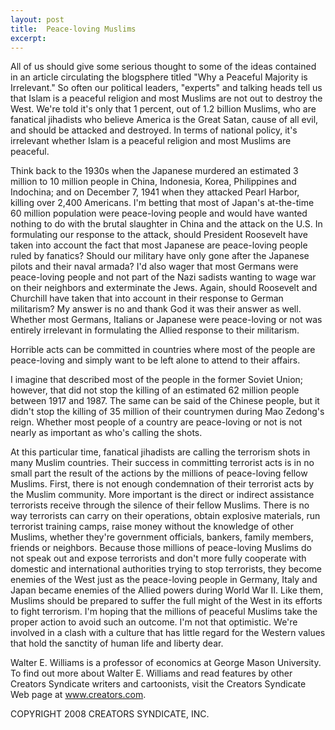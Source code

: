 ```yaml
---
layout: post
title:  Peace-loving Muslims
excerpt:
---
```


All of us should give some serious thought to some of the ideas contained in an article circulating the blogsphere titled "Why a Peaceful Majority is Irrelevant." So often our political leaders, "experts" and talking heads tell us that Islam is a peaceful religion and most Muslims are not out to destroy the West. We're told it's only that 1 percent, out of 1.2 billion Muslims, who are fanatical jihadists who believe America is the Great Satan, cause of all evil, and should be attacked and destroyed. In terms of national policy, it's irrelevant whether Islam is a peaceful religion and most Muslims are peaceful.

Think back to the 1930s when the Japanese murdered an estimated 3 million to 10 million people in China, Indonesia, Korea, Philippines and Indochina; and on December 7, 1941 when they attacked Pearl Harbor, killing over 2,400 Americans. I'm betting that most of Japan's at-the-time 60 million population were peace-loving people and would have wanted nothing to do with the brutal slaughter in China and the attack on the U.S. In formulating our response to the attack, should President Roosevelt have taken into account the fact that most Japanese are peace-loving people ruled by fanatics? Should our military have only gone after the Japanese pilots and their naval armada? I'd also wager that most Germans were peace-loving people and not part of the Nazi sadists wanting to wage war on their neighbors and exterminate the Jews. Again, should Roosevelt and Churchill have taken that into account in their response to German militarism? My answer is no and thank God it was their answer as well. Whether most Germans, Italians or Japanese were peace-loving or not was entirely irrelevant in formulating the Allied response to their militarism.

Horrible acts can be committed in countries where most of the people are peace-loving and simply want to be left alone to attend to their affairs.

 I imagine that described most of the people in the former Soviet Union; however, that did not stop the killing of an estimated 62 million people between 1917 and 1987. The same can be said of the Chinese people, but it didn't stop the killing of 35 million of their countrymen during Mao Zedong's reign. Whether most people of a country are peace-loving or not is not nearly as important as who's calling the shots.

At this particular time, fanatical jihadists are calling the terrorism shots in many Muslim countries. Their success in committing terrorist acts is in no small part the result of the actions by the millions of peace-loving fellow Muslims. First, there is not enough condemnation of their terrorist acts by the Muslim community. More important is the direct or indirect assistance terrorists receive through the silence of their fellow Muslims. There is no way terrorists can carry on their operations, obtain explosive materials, run terrorist training camps, raise money without the knowledge of other Muslims, whether they're government officials, bankers, family members, friends or neighbors. Because those millions of peace-loving Muslims do not speak out and expose terrorists and don't more fully cooperate with domestic and international authorities trying to stop terrorists, they become enemies of the West just as the peace-loving people in Germany, Italy and Japan became enemies of the Allied powers during World War II. Like them, Muslims should be prepared to suffer the full might of the West in its efforts to fight terrorism. I'm hoping that the millions of peaceful Muslims take the proper action to avoid such an outcome. I'm not that optimistic. We're involved in a clash with a culture that has little regard for the Western values that hold the sanctity of human life and liberty dear.

Walter E. Williams is a professor of economics at George Mason University. To find out more about Walter E. Williams and read features by other Creators Syndicate writers and cartoonists, visit the Creators Syndicate Web page at www.creators.com.

COPYRIGHT 2008 CREATORS SYNDICATE, INC.
